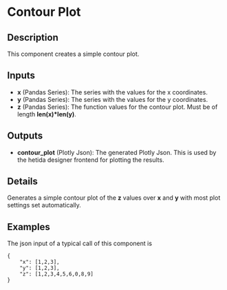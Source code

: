 # Contour Plot

## Description
This component creates a simple contour plot.

## Inputs
* **x** (Pandas Series): The series with the values for the x coordinates.
* **y** (Pandas Series): The series with the values for the y coordinates.
* **z** (Pandas Series): The function values for the contour plot. Must be of length **len(x)*len(y)**.

## Outputs
* **contour_plot** (Plotly Json): The generated Plotly Json. This is used by the hetida designer frontend for plotting the results.

## Details
Generates a simple contour plot of the **z** values over **x** and **y** with most plot settings set automatically.

## Examples
The json input of a typical call of this component is
```
{
	"x": [1,2,3],
	"y": [1,2,3],
	"z": [1,2,3,4,5,6,0,8,9]
}
```
